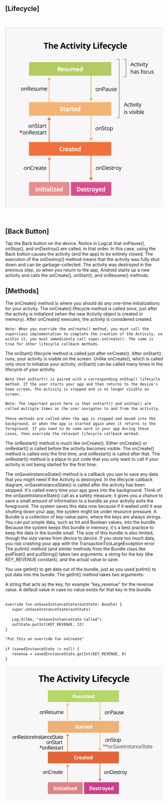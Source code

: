 ## [Lifecycle]

<br>

![img](1.png)

<br>

## [Back Button]
Tap the Back button on the device. Notice in Logcat that onPause(), onStop(), and onDestroy() are called, in that order.
In this case, using the Back button causes the activity (and the app) to be entirely closed. The execution of the onDestroy() method means that the activity was fully shut down and can be garbage-collected.
The activity was destroyed in the previous step, so when you return to the app, Android starts up a new activity and calls the onCreate(), onStart(), and onResume() methods.

## [Methods]

The onCreate() method is where you should do any one-time initializations for your activity.
The onCreate() lifecycle method is called once, just after the activity is initialized (when the new Activity object is created in memory). After onCreate() executes, the activity is considered created.

```
Note: When you override the onCreate() method, you must call the superclass implementation to complete the creation of the Activity, so within it, you must immediately call super.onCreate(). The same is true for other lifecycle callback methods.

```

The onStart() lifecycle method is called just after onCreate(). After onStart() runs, your activity is visible on the screen. Unlike onCreate(), which is called only once to initialize your activity, onStart() can be called many times in the lifecycle of your activity.

```
Note that onStart() is paired with a corresponding onStop() lifecycle method. If the user starts your app and then returns to the device's home screen, the activity is stopped and is no longer visible on screen.

```

```
Note: The important point here is that onStart() and onStop() are called multiple times as the user navigates to and from the activity.

These methods are called when the app is stopped and moved into the background, or when the app is started again when it returns to the foreground. If you need to do some work in your app during these cases, then override the relevant lifecycle callback method.

```


The onRestart() method is much like onCreate(). Either onCreate() or onRestart() is called before the activity becomes visible. The onCreate() method is called only the first time, and onRestart() is called after that. The onRestart() method is a place to put code that you only want to call if your activity is not being started for the first time.


The onSaveInstanceState() method is a callback you use to save any data that you might need if the Activity is destroyed. In the lifecycle callback diagram, onSaveInstanceState() is called after the activity has been stopped. It's called every time your app goes into the background.
Think of the onSaveInstanceState() call as a safety measure; it gives you a chance to save a small amount of information to a bundle as your activity exits the foreground. The system saves this data now because if it waited until it was shutting down your app, the system might be under resource pressure.
A Bundle is a collection of key-value pairs, where the keys are always strings. You can put simple data, such as Int and Boolean values, into the bundle. Because the system keeps this bundle in memory, it's a best practice to keep the data in the bundle small. The size of this bundle is also limited, though the size varies from device to device. If you store too much data, you risk crashing your app with the TransactionTooLargeException error
The putInt() method (and similar methods from the Bundle class like putFloat() and putString() takes two arguments: a string for the key (the KEY_REVENUE constant), and the actual value to save.

You use getInt() to get data out of the bundle, just as you used putInt() to put data into the bundle. The getInt() method takes two arguments:

A string that acts as the key, for example "key_revenue" for the revenue value.
A default value in case no value exists for that key in the bundle.

```

override fun onSaveInstanceState(outState: Bundle) {
   super.onSaveInstanceState(outState)

   Log.d(TAG, "onSaveInstanceState Called")
   outState.putInt(KEY_REVENUE, 12)
}

```

```
"Put this on override fun onCreate"

if (savedInstanceState != null) {
   revenue = savedInstanceState.getInt(KEY_REVENUE, 0)
}
```



![img](4.png)